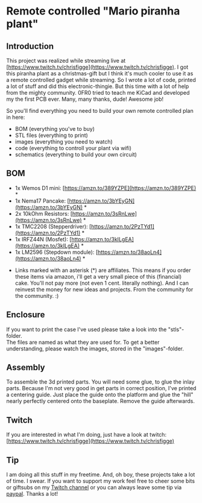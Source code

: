 # Remote controlled "Mario piranha plant"

## Introduction
This project was realized while streaming live at [https://www.twitch.tv/chrisfigge](https://www.twitch.tv/chrisfigge).
I got this piranha plant as a christmas-gift but I think it's much cooler to use it as a remote controlled gadget while streaming.
So I wrote a lot of code, printed a lot of stuff and did this electronic-thingie.
But this time with a lot of help from the mighty community.
0FR0 tried to teach me KiCad and developed my the first PCB ever.
Many, many thanks, dude! Awesome job!

So you'll find everything you need to build your own remote controlled plan in here:

- BOM (everything you've to buy)
- STL files (everything to print)
- images (everything you need to watch)
- code (everything to controll your plant via wifi)
- schematics (everything to build your own circuit)


## BOM
- 1x Wemos D1 mini: [https://amzn.to/389YZPE](https://amzn.to/389YZPE) *
- 1x Nema17 Pancake: [https://amzn.to/3bYEyGN](https://amzn.to/3bYEyGN) *
- 2x 10kOhm Resistors: [https://amzn.to/3sRnLwe](https://amzn.to/3sRnLwe) *
- 1x TMC2208 (Stepperdriver): [https://amzn.to/2PzTYd1](https://amzn.to/2PzTYd1) *
- 1x IRFZ44N (Mosfet): [https://amzn.to/3kILgEA](https://amzn.to/3kILgEA) *
- 1x LM2596 (Stepdown module): [https://amzn.to/38aoLn4](https://amzn.to/38aoLn4) *

* Links marked with an asterisk (*) are affiliates. This means if you order these items via amazon, i'll get a very small piece of this (financial) cake. You'll not pay more (not even 1 cent. literally nothing). And I can reinvest the money for new ideas and projects. From the community for the community. :)


## Enclosure  
If you want to print the case I've used please take a look into the "stls"-folder.  
The files are named as what they are used for.
To get a better understanding, please watch the images, stored in the "images"-folder.

## Assembly
To assemble the 3d printed parts. You will need some glue, to glue the inlay parts.
Because I'm not very good in get parts in correct position, I've printed a centering guide.
Just place the guide onto the platform and glue the "hill" nearly perfectly centered onto the baseplate. Remove the guide afterwards.

## Twitch

If you are interested in what I'm doing, just have a look at twitch:
[https://www.twitch.tv/chrisfigge](https://www.twitch.tv/chrisfigge)

## Tip
I am doing all this stuff in my freetime. And, oh boy, these projects take a lot of time. I swear.
If you want to support my work feel free to cheer some bits or giftsubs on my [Twitch channel](https://www.twitch.tv/chrisfigge) or you can always leave some tip via [paypal](https://paypal.me/flazer). Thanks a lot!
